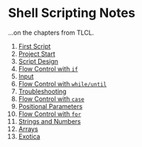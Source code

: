 # Shell Scripting Notes

...on the chapters from TLCL.

1. [First Script](./01-first.md)
1. [Project Start](./02-start.md)
1. [Script Design](./03-script_design.md)
1. [Flow Control with `if`]()
1. [Input]()
1. [Flow Control with `while/until`]()
1. [Troubleshooting]()
1. [Flow Control with `case`]()
1. [Positional Parameters]()
1. [Flow Control with `for`]()
1. [Strings and Numbers]()
1. [Arrays]()
1. [Exotica]()

